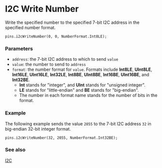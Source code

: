 # I2C Write Number

Write the specified number to the specified 7-bit I2C address in the
specified number format.

```sig
pins.i2cWriteNumber(0, 0, NumberFormat.Int8LE);
```

### Parameters

* ``address``: the 7-bit I2C address to which to send ``value``
* ``value``: the number to send to ``address``
* ``format``: the number format for ``value``. Formats include
  **Int8LE**, **UInt8LE**, **Int16LE**, **UInt16LE**, **Int32LE**,
  **Int8BE**, **UInt8BE**, **Int16BE**, **UInt16BE**, and
  **Int32BE**.
  * **Int** stands for "integer", and **UInt** stands for "unsigned integer".
  * **LE** stands for "little-endian" and **BE** stands for "big-endian".
  * The number in each format name stands for the number of bits in the format.

### Example

The following example sends the value `2055` to the 7-bit I2C
address `32` in big-endian 32-bit integer format.

```blocks
pins.i2cWriteNumber(32, 2055, NumberFormat.Int32BE);
```
### See also

[I2C](https://en.wikipedia.org/wiki/I%C2%B2C)
